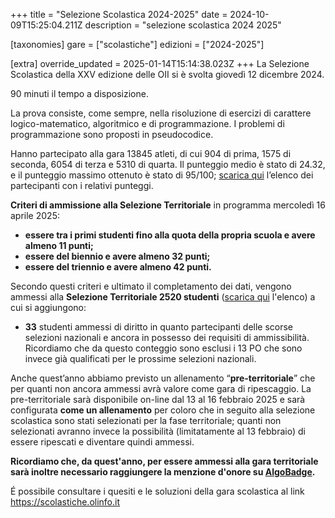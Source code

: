 +++
title = "Selezione Scolastica 2024-2025"
date = 2024-10-09T15:25:04.211Z
description = "selezione scolastica 2024 2025"

[taxonomies]
gare = ["scolastiche"]
edizioni = ["2024-2025"]

[extra]
override_updated = 2025-01-14T15:14:38.023Z
+++
La Selezione Scolastica della XXV edizione delle OII si è svolta giovedì 12 dicembre 2024. 

<!-- more -->

90 minuti il tempo a disposizione.

La prova consiste, come sempre, nella risoluzione di esercizi di carattere logico-matematico, algoritmico e di programmazione. I problemi di programmazione sono proposti in pseudocodice.

Hanno partecipato alla gara 13845 atleti, di cui 904 di prima, 1575 di seconda,
6054 di terza e 5310 di quarta. Il punteggio medio è stato di 24.32, e il
punteggio massimo ottenuto è stato di 95/100; [scarica
qui](/results/Classifica_generale_selezione_scolastica_dicembre_2024.xlsx)
l’elenco dei partecipanti con i relativi punteggi.


**Criteri di ammissione alla Selezione Territoriale** in programma mercoledì 16 aprile 2025:

* **essere tra i primi studenti fino alla quota della propria scuola e avere almeno 11 punti;**
* **essere del biennio e avere almeno 32 punti;**
* **essere del triennio e avere almeno 42 punti.**

Secondo questi criteri e ultimato il completamento dei dati, vengono ammessi
alla **Selezione Territoriale 2520 studenti** ([scarica
qui](/results/Ammessi_Selezione_Territoriale_2025.xlsx) l'elenco) a cui si
aggiungono:

* **33** studenti ammessi di diritto in quanto partecipanti delle scorse selezioni nazionali e ancora in possesso dei requisiti di ammissibilità. Ricordiamo che da questo conteggio sono esclusi i 13 PO che sono invece già qualificati per le prossime selezioni nazionali.

Anche quest’anno abbiamo previsto un allenamento “**pre-territoriale**” che per quanti non ancora ammessi avrà valore come gara di ripescaggio. La pre-territoriale sarà disponibile on-line dal 13 al 16 febbraio 2025 e sarà configurata **come un allenamento** per coloro che in seguito alla selezione scolastica sono stati selezionati per la fase territoriale; quanti non selezionati avranno invece la possibilità (limitatamente al 13 febbraio) di essere ripescati e diventare quindi ammessi. 

**Ricordiamo che, da quest'anno, per essere ammessi alla gara territoriale sarà inoltre necessario raggiungere la menzione d'onore su [AlgoBadge](https://training.olinfo.it/algobadge).**

É possibile consultare i quesiti e le soluzioni della gara scolastica al link <https://scolastiche.olinfo.it>

